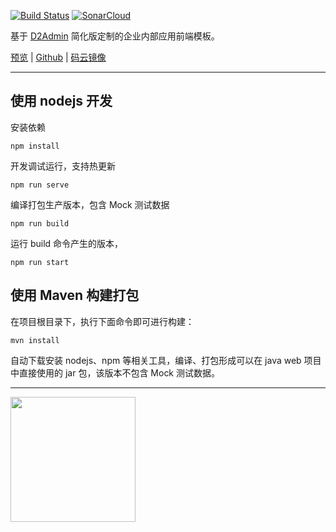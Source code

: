 [![Build Status](https://travis-ci.org/han-feng/cvicse-admin-start-kit.svg?branch=master)](https://travis-ci.org/han-feng/cvicse-admin-start-kit) [![SonarCloud](https://sonarcloud.io/api/project_badges/measure?project=cvicse-admin-start-kit&metric=alert_status)](https://sonarcloud.io/dashboard?id=cvicse-admin-start-kit)

基于 [D2Admin](https://github.com/d2-projects/d2-admin) 简化版定制的企业内部应用前端模板。

[预览](https://han-feng.github.io/cvicse-admin-start-kit) | [Github](https://github.com/han-feng/cvicse-admin-start-kit) | [码云镜像](https://gitee.com/han_feng/cvicse-admin-start-kit)

---

## 使用 nodejs 开发

安装依赖
```
npm install
```

开发调试运行，支持热更新
```
npm run serve
```

编译打包生产版本，包含 Mock 测试数据
```
npm run build
```

运行 build 命令产生的版本，
```
npm run start
```

## 使用 Maven 构建打包

在项目根目录下，执行下面命令即可进行构建：
```
mvn install
```
自动下载安装 nodejs、npm 等相关工具，编译、打包形成可以在 java web 项目中直接使用的 jar 包，该版本不包含 Mock 测试数据。

---

<a href="https://github.com/d2-projects/d2-admin" target="_blank"><img src="https://raw.githubusercontent.com/FairyEver/d2-admin/master/doc/image/d2-admin@2x.png" width="200"></a>

